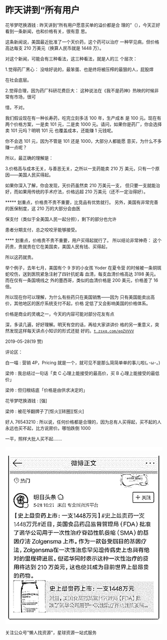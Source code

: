# 昨天讲到“所有用户

花爷梦呓换酒钱 : 昨天讲到“所有用户愿意买单的溢价都是合 理的”（），今天正好看到一条新闻，也和价格有关，很有意 思。

这条新闻说，美国最近批准了一个天价药，这个药可以治疗 一种罕见病，但价格高达每支 210 万美元（换算人民币就是 1448 万）。

对这个新闻，可能会有三种看法，这三种看法，就是人的三 个层次：

1.觉得药厂黑心： 没啥好说的，最笨蛋、也是终将被压榨的最狠的人，屁股焊

在社会底层。

2.觉得合理，因为药厂科研花费巨大： 这种说法在《我不是药神》热映的时候非常有市场，很可

惜，不对。

我们假设现在有一种长寿药，吃完立刻多活 100 年，生产成本 是 100 元。现在有两个价格方案，一是卖 101 元，二是卖 1000 元。请问，如果你是药厂，你会选择卖 101 元吗？明明 101 元 也覆盖成本，还能赚 1 元钱呢。

你不会选 101 元，因为不管是 101 还是 1000，大部分人都能愿 意买，为什么不多赚一点呢？

所以，最正确的理解是：

3.价格高与成本无关，与善恶无关，之所以一支药能卖 210 万 美元，只有一个原因——美国人民买得起。

如果你深入了解，你会发现，天价药虽然卖 210 万美元一支， 但只要一支就能治好，而如果用传统的手术疗法，价格远超 210 万美元（还不一定治得好）。

***** 划重点，价格贵不贵不重要，比竞品有优势就行。 另外，美国有非常完善的医保制度，这 210 万的大部分会由医

保支付（类似于全美国人民一起分担），剩下的部分也允许

患者分期支付，总之咬咬牙能够接受。

**** 划重点，价格贵不贵不重要，用户买得起就行了。 所以结论非常神奇： 这个药贵，贵就贵在它在美国卖，美国人民有钱、买得起，

所以这药就贵。

举个例子，去年七月，美国有个 9 岁的小女孩 Yoder 在夏令营 的时候被一条铜斑蛇咬伤，送到医院紧急注射了四针抗蛇毒 血清，每支血清价格高达 3198 美元。而在仅有一条国境线之 外的墨西哥，类似的血清价格是 200 美元，价格差了 16 倍。

所以现在你可以理解，为什么有些药只在美国销售——因为 只有美国能卖出高价，其他地区的医疗系统支付不起，价格 定低了又会影响美国的价格体系。

价格是商业的灵魂之一，今天的内容可能对部分花友有点

深，多读几遍，好好理解。明天有空的话，再给大家讲讲价 格的另一重意义，突然发现这样每天讲点小知识的形式还挺 好的。[`t.zsxq.com/eqZVVVV`](https://t.zsxq.com/eqZVVVV)

2019-05-28(19 赞)

评论区：

白一喵 : 营销 4P，Pricing 就是一个，就可见不是那么简简单单的事儿啦(｡･ω･｡)

梁帅 : 我总结过一句话「卖 C 心理上能接受的最高价，买 B 心理上能接受的最低价」

梁帅 : 但归根结底「价格是由供求决定的」

花爷梦呓换酒钱 : [强]

梁帅 : 被花爷翻牌子了[怄火][转圈][怄火]

好人 76543210 : 所以说，任何价格都是合理的，因为总有人买得起，买不起的人永远也买不起，比方说房价。哪怕跌倒 1000

一平，照样大批人买不起.......

![image](img/Image_249.png)

![image](img/Image_250.png)

关注公众号"懒人找资源"，星球资源一站式服务